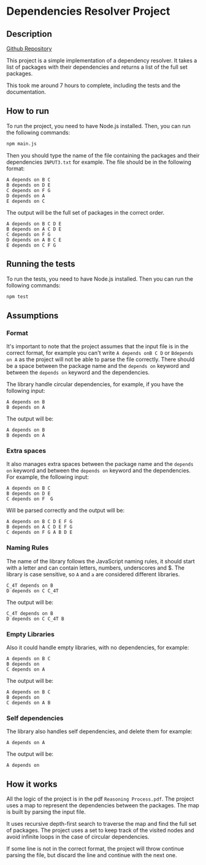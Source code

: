 # Dependencies Resolver Project

## Description

[Github Repository](https://github.com/nervesscat/ProgrammingTest)

This project is a simple implementation of a dependency resolver. It takes a list of packages with their dependencies and returns a list of the full set packages.

This took me around 7 hours to complete, including the tests and the documentation.

## How to run

To run the project, you need to have Node.js installed. Then, you can run the following commands:

```bash
npm main.js
```

Then you should type the name of the file containing the packages and their dependencies `INPUT3.txt` for example. The file should be in the following format:

```text
A depends on B C
B depends on D E
C depends on F G
D depends on A
E depends on C
```

The output will be the full set of packages in the correct order.

```text
A depends on B C D E
B depends on A C D E
C depends on F G
D depends on A B C E
E depends on C F G
```

## Running the tests

To run the tests, you need to have Node.js installed. Then you can run the following commands:

```bash
npm test
```

## Assumptions

### Format

It's important to note that the project assumes that the input file is in the correct format, for example you can't write `A depends onB C D` or `Bdepends on A` as the project will not be able to parse the file correctly. There should be a space between the package name and the `depends on` keyword and between the `depends on` keyword and the dependencies.

The library handle circular dependencies, for example, if you have the following input:

```text
A depends on B
B depends on A
```

The output will be:

```text
A depends on B
B depends on A
```

### Extra spaces

It also manages extra spaces between the package name and the `depends on` keyword and between the `depends on` keyword and the dependencies. For example, the following input:

```text
A depends on B C
B depends on D E
C depends on F  G
```

Will be parsed correctly and the output will be:

```text
A depends on B C D E F G
B depends on A C D E F G
C depends on F G A B D E
```

### Naming Rules

The name of the library follows the JavaScript naming rules, it should start with a letter and can contain letters, numbers, underscores and $. The library is case sensitive, so `A` and `a` are considered different libraries.

```text
C_4T depends on B
D depends on C C_4T
```

The output will be:

```text
C_4T depends on B
D depends on C C_4T B
```

### Empty Libraries

Also it could handle empty libraries, with no dependencies, for example:

```text
A depends on B C
B depends on
C depends on A
```

The output will be:

```text
A depends on B C
B depends on
C depends on A B
```

### Self dependencies

The library also handles self dependencies, and delete them for example:

```text
A depends on A
```

The output will be:

```text
A depends on
```

## How it works

All the logic of the project is in the pdf `Reasoning Process.pdf`. The project uses a map to represent the dependencies between the packages. The map is built by parsing the input file.

It uses recursive depth-first search to traverse the map and find the full set of packages. The project uses a set to keep track of the visited nodes and avoid infinite loops in the case of circular dependencies.

If some line is not in the correct format, the project will throw continue parsing the file, but discard the line and continue with the next one.
